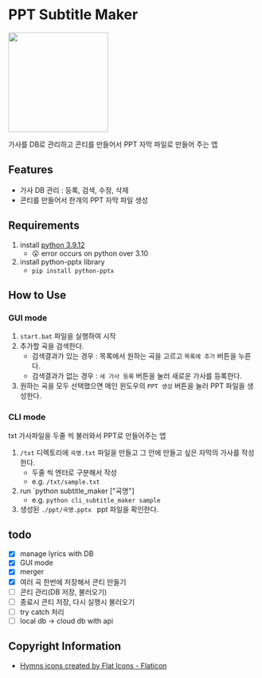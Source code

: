 # PPT Subtitle Maker
<image src="./resources/hymns.png" width=200>

가사를 DB로 관리하고 콘티를 만들어서 PPT 자막 파일로 만들어 주는 앱


## Features

- 가사 DB 관리 : 등록, 검색, 수정, 삭제
- 콘티를 만들어서 한개의 PPT 자막 파일 생성

## Requirements

1. install [python 3.9.12](https://www.python.org/downloads/release/python-3912/)
   - 😮 error occurs on python over 3.10
2. install python-pptx library
   - `pip install python-pptx`

## How to Use

### GUI mode

1. `start.bat` 파일을 실행하여 시작
2. 추가할 곡을 검색한다.
   - 검색결과가 있는 경우 : 목록에서 원하는 곡을 고르고 `목록에 추가` 버튼을 누른다.
   - 검색결과가 없는 경우 : `새 가사 등록` 버튼을 눌러 새로운 가사를 등록한다.
3. 원하는 곡을 모두 선택했으면 메인 윈도우의 `PPT 생성` 버튼을 눌러 PPT 파일을 생성한다.

### CLI mode
txt 가사파일을 두줄 씩 불러와서 PPT로 만들어주는 앱

1. `/txt` 디렉토리에 `곡명.txt` 파일을 만들고 그 안에 만들고 싶은 자막의 가사를 작성한다.
   - 두줄 씩 엔터로 구분해서 작성
   - e.g. `/txt/sample.txt`
2. run `python subtitle_maker ["곡명"]
   - e.g. `python cli_subtitle_maker sample`
3. 생성된 `./ppt/곡명.pptx ` ppt 파일을 확인한다.

## todo

- [x] manage lyrics with DB
- [x] GUI mode
- [x] merger
- [x] 여러 곡 한번에 저장해서 콘티 만들기
- [ ] 콘티 관리(DB 저장, 불러오기)
- [ ] 종료시 콘티 저장, 다시 실행시 불러오기
- [ ] try catch 처리
- [ ] local db -> cloud db with api

## Copyright Information
- <a href="https://www.flaticon.com/free-icons/hymns" title="hymns icons">Hymns icons created by Flat Icons - Flaticon</a>